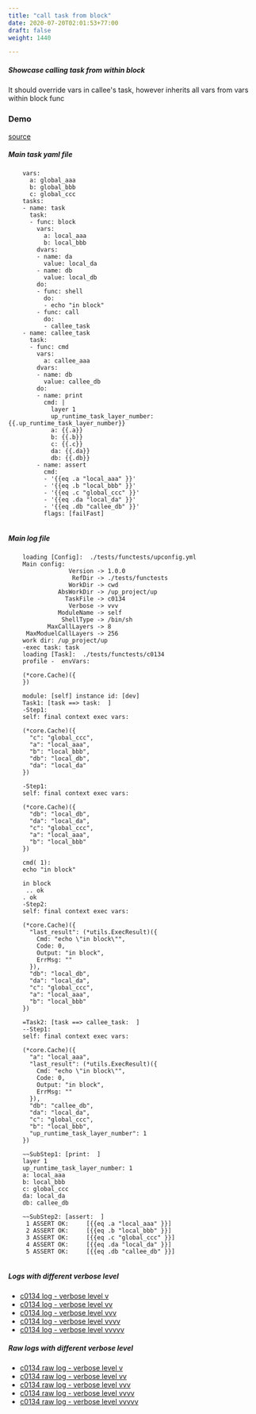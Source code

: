 ```yaml
---
title: "call task from block"
date: 2020-07-20T02:01:53+77:00
draft: false
weight: 1440

---
```


##### Showcase calling task from within block

It should override vars in callee's task, however inherits all vars from vars within block func


### Demo








[source](https://github.com/upcmd/up/blob/master/tests/functests/c0134.yml)

##### Main task yaml file
```
    vars:
      a: global_aaa
      b: global_bbb
      c: global_ccc
    tasks:
    - name: task
      task:
      - func: block
        vars:
          a: local_aaa
          b: local_bbb
        dvars:
        - name: da
          value: local_da
        - name: db
          value: local_db
        do:
        - func: shell
          do:
          - echo "in block"
        - func: call
          do:
          - callee_task
    - name: callee_task
      task:
      - func: cmd
        vars:
          a: callee_aaa
        dvars:
        - name: db
          value: callee_db
        do:
        - name: print
          cmd: |
            layer 1
            up_runtime_task_layer_number: {{.up_runtime_task_layer_number}}
            a: {{.a}}
            b: {{.b}}
            c: {{.c}}
            da: {{.da}}
            db: {{.db}}
        - name: assert
          cmd:
          - '{{eq .a "local_aaa" }}'
          - '{{eq .b "local_bbb" }}'
          - '{{eq .c "global_ccc" }}'
          - '{{eq .da "local_da" }}'
          - '{{eq .db "callee_db" }}'
          flags: [failFast]
    
```
##### Main log file
```
    loading [Config]:  ./tests/functests/upconfig.yml
    Main config:
                 Version -> 1.0.0
                  RefDir -> ./tests/functests
                 WorkDir -> cwd
              AbsWorkDir -> /up_project/up
                TaskFile -> c0134
                 Verbose -> vvv
              ModuleName -> self
               ShellType -> /bin/sh
           MaxCallLayers -> 8
     MaxModuelCallLayers -> 256
    work dir: /up_project/up
    -exec task: task
    loading [Task]:  ./tests/functests/c0134
    profile -  envVars:
    
    (*core.Cache)({
    })
    
    module: [self] instance id: [dev]
    Task1: [task ==> task:  ]
    -Step1:
    self: final context exec vars:
    
    (*core.Cache)({
      "c": "global_ccc",
      "a": "local_aaa",
      "b": "local_bbb",
      "db": "local_db",
      "da": "local_da"
    })
    
    -Step1:
    self: final context exec vars:
    
    (*core.Cache)({
      "db": "local_db",
      "da": "local_da",
      "c": "global_ccc",
      "a": "local_aaa",
      "b": "local_bbb"
    })
    
    cmd( 1):
    echo "in block"
    
    in block
     .. ok
    . ok
    -Step2:
    self: final context exec vars:
    
    (*core.Cache)({
      "last_result": (*utils.ExecResult)({
        Cmd: "echo \"in block\"",
        Code: 0,
        Output: "in block",
        ErrMsg: ""
      }),
      "db": "local_db",
      "da": "local_da",
      "c": "global_ccc",
      "a": "local_aaa",
      "b": "local_bbb"
    })
    
    =Task2: [task ==> callee_task:  ]
    --Step1:
    self: final context exec vars:
    
    (*core.Cache)({
      "a": "local_aaa",
      "last_result": (*utils.ExecResult)({
        Cmd: "echo \"in block\"",
        Code: 0,
        Output: "in block",
        ErrMsg: ""
      }),
      "db": "callee_db",
      "da": "local_da",
      "c": "global_ccc",
      "b": "local_bbb",
      "up_runtime_task_layer_number": 1
    })
    
    ~~SubStep1: [print:  ]
    layer 1
    up_runtime_task_layer_number: 1
    a: local_aaa
    b: local_bbb
    c: global_ccc
    da: local_da
    db: callee_db
    
    ~~SubStep2: [assert:  ]
     1 ASSERT OK:     [{{eq .a "local_aaa" }}]
     2 ASSERT OK:     [{{eq .b "local_bbb" }}]
     3 ASSERT OK:     [{{eq .c "global_ccc" }}]
     4 ASSERT OK:     [{{eq .da "local_da" }}]
     5 ASSERT OK:     [{{eq .db "callee_db" }}]
    
```


##### Logs with different verbose level
* [c0134 log - verbose level v](../../logs/c0134_v)
* [c0134 log - verbose level vv](../../logs/c0134_vv)
* [c0134 log - verbose level vvv](../../logs/c0134_vvvv)
* [c0134 log - verbose level vvvv](../../logs/c0134_vvvv)
* [c0134 log - verbose level vvvvv](../../logs/c0134_vvvvv)

##### Raw logs with different verbose level
* [c0134 raw log - verbose level v](../../reflogs/c0134_v.log)
* [c0134 raw log - verbose level vv](../../reflogs/c0134_vv.log)
* [c0134 raw log - verbose level vvv](../../reflogs/c0134_vvv.log)
* [c0134 raw log - verbose level vvvv](../../reflogs/c0134_vvvv.log)
* [c0134 raw log - verbose level vvvvv](../../reflogs/c0134_vvvvv.log)







